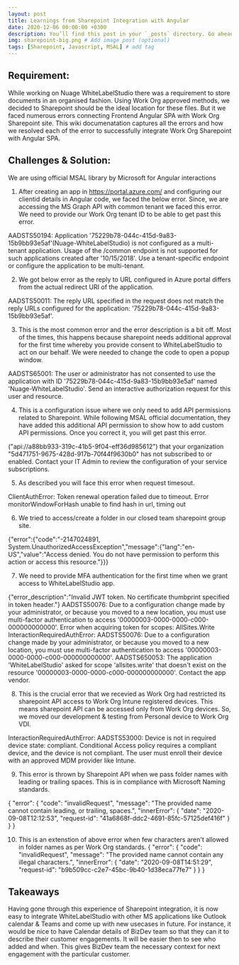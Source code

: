 ```yaml
---
layout: post
title: Learnings from Sharepoint Integration with Angular
date: 2020-12-06 00:00:00 +0300
description: You’ll find this post in your `_posts` directory. Go ahead and edit it and re-build the site to see your changes. # Add post description (optional)
img: sharepoint-big.png # Add image post (optional)
tags: [Sharepoint, Javascript, MSAL] # add tag
---
```


## Requirement:
While working on Nuage WhiteLabelStudio there was a requirement to store documents in an organised fashion. Using Work Org approved methods, we decided to Sharepoint should be the ideal location for these files. But it we faced numerous errors connecting Frontend Angular SPA with Work Org Sharepoint site. This wiki documenatation captures all the errors and how we resolved each of the error to successfully integrate Work Org Sharepoint with Angular SPA.

## Challenges & Solution:
We are using official MSAL library by Microsoft for Angular interactions

1. After creating an app in https://portal.azure.com/ and configuring our clientid details in Angular code, we faced the below error.
Since, we are accessing the MS Graph API with common tenant we faced this error. We need to provide our Work Org tenant ID to be able to get past this error.


AADSTS50194: Application '75229b78-044c-415d-9a83-15b9bb93e5af'(Nuage-WhiteLabelStudio) is not configured as a multi-tenant application. Usage of the /common endpoint is not supported for such applications created after '10/15/2018'. Use a tenant-specific endpoint or configure the application to be multi-tenant.

2. We got below error as the reply to URL configured in Azure portal differs from the actual redirect URI of the application.

AADSTS50011: The reply URL specified in the request does not match the reply URLs configured for the application: '75229b78-044c-415d-9a83-15b9bb93e5af'.

3. This is the most common error and the error description is a bit off. Most of the times, this happens because sharepoint needs additional approval for the first time whereby you provide consent to WhiteLabelStudio to act on our behalf. We were needed to change the code to open a popup window.

AADSTS65001: The user or administrator has not consented to use the application with ID '75229b78-044c-415d-9a83-15b9bb93e5af' named 'Nuage-WhiteLabelStudio'. Send an interactive authorization request for this user and resource.

4. This is a configuration issue where we only need to add API permissions related to Sharepoint. While following MSAL official documentation, they have added this additional API permission to show how to add custom API permissions. Once you correct it, you will get past this error.

(\"api://a88bb933-319c-41b5-9f04-eff36d985612\") that your organization \"5d471751-9675-428d-917b-70f44f9630b0\" has not subscribed to or enabled. Contact your IT Admin to review the configuration of your service subscriptions.


5. As described you will face this error when request timesout.

ClientAuthError: Token renewal operation failed due to timeout.
Error monitorWindowForHash unable to find hash in url, timing out


6. We tried to access/create a folder in our closed team sharepoint group site.

{"error":{"code":"-2147024891, System.UnauthorizedAccessException","message":{"lang":"en-US","value":"Access denied. You do not have permission to perform this action or access this resource."}}}

7. We need to provide MFA authentication for the first time when we grant access to WhiteLabelStudio app.

{"error_description":"Invalid JWT token. No certificate thumbprint specified in token header."}
AADSTS50076: Due to a configuration change made by your administrator, or because you moved to a new location, you must use multi-factor authentication to access '00000003-0000-0000-c000-000000000000'.
Error when acquiring token for scopes: AllSites.Write InteractionRequiredAuthError: AADSTS50076: Due to a configuration change made by your administrator, or because you moved to a new location, you must use multi-factor authentication to access '00000003-0000-0000-c000-000000000000'.
AADSTS650053: The application 'WhiteLabelStudio' asked for scope 'allsites.write' that doesn't exist on the resource '00000003-0000-0000-c000-000000000000'. Contact the app vendor.

8. This is the crucial error that we recevied as Work Org had restricted its sharepoint API access to Work Org Intune registered devices. This means sharepoint API can be accessed only from Work Org devices. So, we moved our development & testing from Personal device to Work Org VDI.

InteractionRequiredAuthError: AADSTS53000: Device is not in required device state: compliant. Conditional Access policy requires a compliant device, and the device is not compliant. The user must enroll their device with an approved MDM provider like Intune.


9. This error is thrown by Sharepoint API when we pass folder names with leading or trailing spaces. This is in compliance with Microsoft Naming standards.

{
"error": {
"code": "invalidRequest",
"message": "The provided name cannot contain leading, or trailing, spaces.",
"innerError": {
"date": "2020-09-08T12:12:53",
"request-id": "41a6868f-ddc2-4691-85fc-57125def416f"
}
}
}

10. This is an extenstion of above error when few characters aren't allowed in folder names as per Work Org standards.
{
"error": {
"code": "invalidRequest",
"message": "The provided name cannot contain any illegal characters.",
"innerError": {
"date": "2020-09-08T14:51:29",
"request-id": "b9b509cc-c2e7-45bc-9b40-1d38eca77fe7"
}
}
}


## Takeaways

Having gone through this experience of Sharepoint integration, it is now easy to integrate WhiteLabelStudio with other MS applications like Outlook calendar & Teams and come up with new usecases in future. For instance, it would be nice to have Calendar details of BizDev team so that they can it to describe their customer engagements. It will be easier then to see who added and when. This gives BizDev team the necessary context for next engagement with the particular customer.
